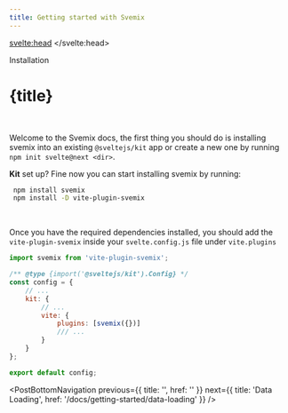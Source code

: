 ```yaml
---
title: Getting started with Svemix
---
```


<script>
	import PostBottomNavigation from "../../../components/PostBottomNavigation.svelte";
</script>

<svelte:head>
	<title> Getting started - SVEMIX </title>
	<meta name="description" content="Getting started with SVEMIX is easy">
</svelte:head>

<p class="mb-4 leading-6 font-semibold text-sky-300">Installation</p>

# {title}

<br>

Welcome to the Svemix docs, the first thing you should do is installing svemix into an existing `@sveltejs/kit` app or create a new one by running `npm init svelte@next <dir>`.

**Kit** set up? Fine now you can start installing svemix by running:

```sh
 npm install svemix
 npm install -D vite-plugin-svemix
```

<br>

Once you have the required dependencies installed, you should add the `vite-plugin-svemix` inside your `svelte.config.js` file under `vite.plugins`

```javascript
import svemix from 'vite-plugin-svemix';

/** @type {import('@sveltejs/kit').Config} */
const config = {
	// ...
	kit: {
		// ...
		vite: {
			plugins: [svemix({})]
			/// ...
		}
	}
};

export default config;
```

<PostBottomNavigation
previous={{ title: '', href: '' }}
next={{ title: 'Data Loading', href: '/docs/getting-started/data-loading'  }}
/>
